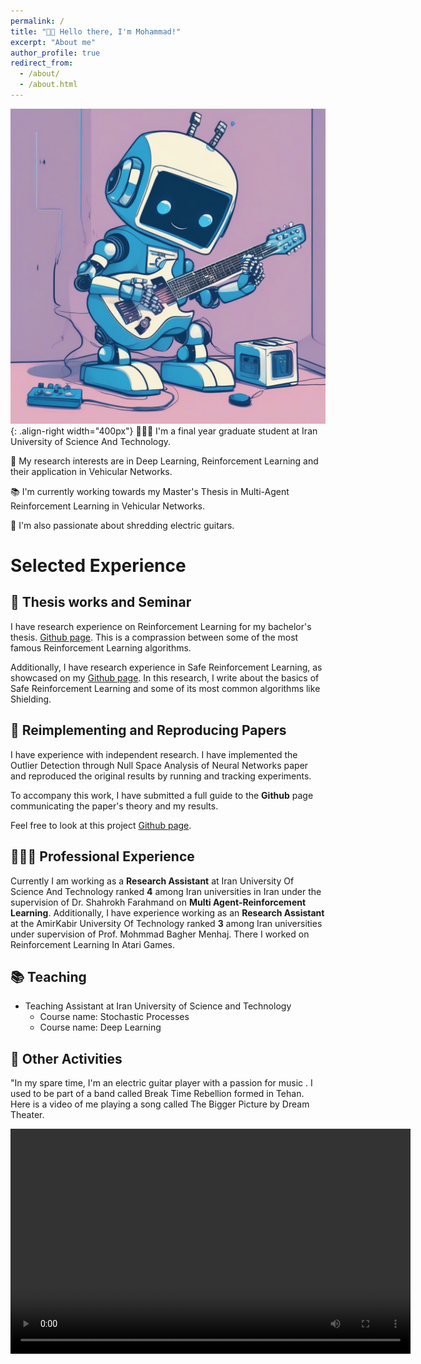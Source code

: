 ```yaml
---
permalink: /
title: "👋🏼 Hello there, I'm Mohammad!"
excerpt: "About me"
author_profile: true
redirect_from: 
  - /about/
  - /about.html
---
```




![Illustration of combining vision and language modalities](images/output.png){: .align-right width="400px"}
👨🏻‍💻 I'm a final year graduate student at Iran University of Science And Technology.

🔬 My research interests are in Deep Learning, Reinforcement Learning and their application in Vehicular Networks.

📚 I'm currently working towards my Master's Thesis in  Multi-Agent Reinforcement Learning in Vehicular Networks.

🎸 I'm also passionate about shredding electric guitars.

# Selected Experience

## 🤖 Thesis works and Seminar
I have research experience on Reinforcement Learning for my bachelor's thesis. [Github page](https://github.com/MohammadAmini1998/B.S.C-Thesis). This is a comprassion between some of the most famous Reinforcement Learning algorithms.

Additionally, I have research experience in Safe Reinforcement Learning, as showcased on my [Github page](https). In this research, I write about the basics of Safe Reinforcement Learning and some of its most common algorithms like Shielding.
## 📜 Reimplementing and Reproducing Papers
I have experience with independent research. I have implemented the Outlier Detection through Null Space Analysis of Neural Networks paper and reproduced the original results by running and tracking experiments.

To accompany this work, I have submitted a full guide to the **Github** page communicating the paper's theory and my results.

Feel free to look at this project [Github page](https://github.com/MohammadAmini1998/Advanced-Data-Mining-Project).

## 👨🏻‍🔬 Professional Experience
Currently I am working as a **Research Assistant** at  Iran University Of Science And Technology ranked **4** among Iran universities in Iran under the supervision of Dr. Shahrokh Farahmand on **Multi Agent-Reinforcement Learning**.
Additionally, I have experience working as an **Research Assistant** at the AmirKabir University Of Technology ranked **3** among Iran universities under supervision of Prof. Mohmmad Bagher Menhaj. There I worked on Reinforcement Learning In Atari Games.


## 📚 Teaching
* Teaching Assistant at Iran University of Science and Technology
  * Course name: Stochastic Processes
  * Course name: Deep Learning


## 🎸 Other Activities
"In my spare time, I'm an electric guitar player with a passion for music . I used to be part of a band called Break Time Rebellion formed in Tehan. Here is a video of me playing a song called The Bigger Picture by Dream Theater.
<div class="video-container" style="text-align: center;">
        <video width="640" height="360" controls>
            <source src="files/IMG_1006.MOV" type="video/mp4">
            
        </video>
    </div>












